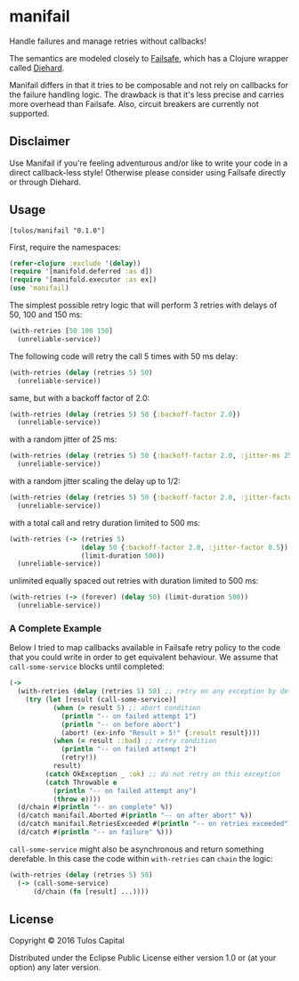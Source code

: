 # manifail

Handle failures and manage retries without callbacks!

The semantics are modeled closely to
[Failsafe](https://github.com/jhalterman/failsafe), which has a Clojure wrapper
called [Diehard](https://github.com/sunng87/diehard).

Manifail differs in that it tries to be composable and not rely on callbacks
for the failure handling logic. The drawback is that it's less precise and
carries more overhead than Failsafe. Also, circuit breakers are currently not
supported.

## Disclaimer

Use Manifail if you're feeling adventurous and/or like to write your code in a
direct callback-less style! Otherwise please consider using Failsafe directly
or through Diehard.

## Usage

`[tulos/manifail "0.1.0"]`

First, require the namespaces:

```clojure
(refer-clojure :exclude '(delay))
(require '[manifold.deferred :as d])
(require '[manifold.executor :as ex])
(use 'manifail)
```

The simplest possible retry logic that will perform 3 retries with delays of
50, 100 and 150 ms:

```clojure
(with-retries [50 100 150]
  (unreliable-service))
```

The following code will retry the call 5 times with 50 ms delay:

```clojure
(with-retries (delay (retries 5) 50)
  (unreliable-service))
```

same, but with a backoff factor of 2.0:

```clojure
(with-retries (delay (retries 5) 50 {:backoff-factor 2.0})
  (unreliable-service))
```

with a random jitter of 25 ms:

```clojure
(with-retries (delay (retries 5) 50 {:backoff-factor 2.0, :jitter-ms 25})
  (unreliable-service))
```

with a random jitter scaling the delay up to 1/2:

```clojure
(with-retries (delay (retries 5) 50 {:backoff-factor 2.0, :jitter-factor 0.5})
  (unreliable-service))
```

with a total call and retry duration limited to 500 ms:

```clojure
(with-retries (-> (retries 5)
                  (delay 50 {:backoff-factor 2.0, :jitter-factor 0.5})
                  (limit-duration 500))
  (unreliable-service))
```

unlimited equally spaced out retries with duration limited to 500 ms:

```clojure
(with-retries (-> (forever) (delay 50) (limit-duration 500))
  (unreliable-service))
```

### A Complete Example

Below I tried to map callbacks available in Failsafe retry policy to the code
that you could write in order to get equivalent behaviour.  We assume that
`call-some-service` blocks until completed:

```clojure
(->
  (with-retries (delay (retries 5) 50) ;; retry on any exception by default
    (try (let [result (call-some-service)]
           (when (> result 5) ;; abort condition
             (println "-- on failed attempt 1")
             (println "-- on before abort")
             (abort! (ex-info "Result > 5!" {:result result})))
           (when (= result ::bad) ;; retry condition
             (println "-- on failed attempt 2")
             (retry!))
           result)
         (catch OkException _ :ok) ;; do not retry on this exception
         (catch Throwable e
           (println "-- on failed attempt any")
           (throw e))))
  (d/chain #(println "-- on complete" %))
  (d/catch manifail.Aborted #(println "-- on after abort" %))
  (d/catch manifail.RetriesExceeded #(println "-- on retries exceeded" %))
  (d/catch #(println "-- on failure" %)))
```

`call-some-service` might also be asynchronous and return something derefable.
In this case the code within `with-retries` can `chain` the logic:

```clojure
(with-retries (delay (retries 5) 50)
  (-> (call-some-service)
      (d/chain (fn [result] ...))))
```

## License

Copyright © 2016 Tulos Capital

Distributed under the Eclipse Public License either version 1.0 or (at
your option) any later version.
